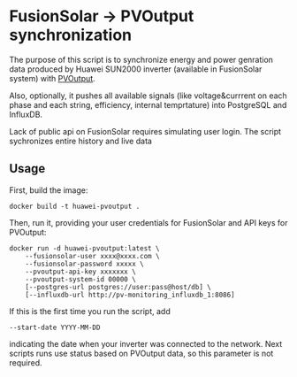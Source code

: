 # FusionSolar -> PVOutput synchronization

The purpose of this script is to synchronize energy and power
genration data produced by Huawei SUN2000 inverter (available
in FusionSolar system) with [PVOutput](https://pvoutput.org/).

Also, optionally, it pushes all available signals (like
voltage&currrent on each phase and each string, efficiency,
internal temprtature) into PostgreSQL and InfluxDB.

Lack of public api on FusionSolar requires simulating user login.
The script sychronizes entire history and live data

## Usage

First, build the image:

    docker build -t huawei-pvoutput .

Then, run it, providing your user credentials for FusionSolar
and API keys for PVOutput:

    docker run -d huawei-pvoutput:latest \
        --fusionsolar-user xxxx@xxxx.com \
        --fusionsolar-password xxxxx \
        --pvoutput-api-key xxxxxxx \
        --pvoutput-system-id 00000 \
        [--postgres-url postgres://user:pass@host/db] \
        [--influxdb-url http://pv-monitoring_influxdb_1:8086] 

If this is the first time you run the script, add

    --start-date YYYY-MM-DD

indicating the date when your inverter was connected to 
the network. Next scripts runs use status based on PVOutput
data, so this parameter is not required.
